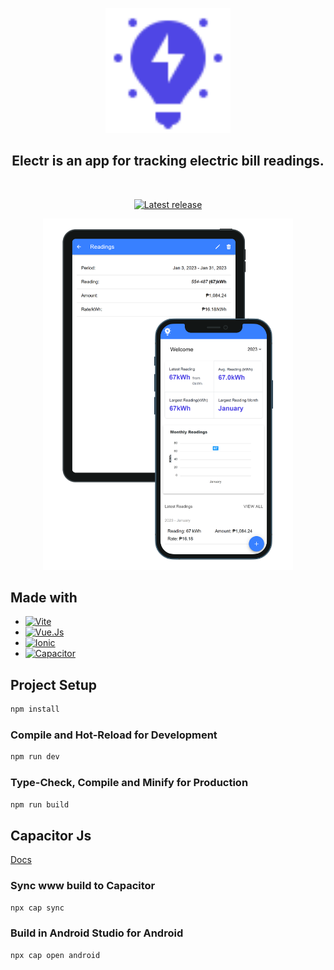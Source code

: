 <p align="center">
    <img src="./src/assets/logo-colored.svg" width="200px"/>
</p>
<h2 align="center">Electr is an app for tracking electric bill readings.</h2>

&nbsp;
<p align="center">
    <a href="https://github.com/valluminarias/electr/releases/latest">
        <img src="https://img.shields.io/github/v/release/valluminarias/electr.svg?include_prereleases" alt="Latest release" />
    </a>
</p>

<p align="center">
    <img src="./mockups/mockup.png" width="400px" />
</p>

## Made with
- [<img alt="Vite" src="https://img.shields.io/badge/-Vite-3e3e3e?style=for-the-badge&logo=vite&logoColor=646CFF" />](https://vuejs.org)
- [<img alt="Vue.Js" src="https://img.shields.io/badge/-Vue.Js-3e3e3e?style=for-the-badge&logo=vue.js&logoColor=4FC08D" />](https://vuejs.org)
- [<img alt="Ionic" src="https://img.shields.io/badge/-Ionic Framework-3e3e3e?style=for-the-badge&logo=Ionic&logoColor=3880FF" />](https://ionicframework.com/)
- [<img alt="Capacitor" src="https://img.shields.io/badge/-Capacitor Js-3e3e3e?style=for-the-badge&logo=Capacitor&logoColor=119EFF" />](https://capacitorjs.com/)

## Project Setup

```sh
npm install
```

### Compile and Hot-Reload for Development

```sh
npm run dev
```

### Type-Check, Compile and Minify for Production

```sh
npm run build
```

## Capacitor Js
[Docs](https://capacitorjs.com/docs/)

### Sync www build to Capacitor
```sh
npx cap sync
```

### Build in Android Studio for Android
```sh
npx cap open android
```
